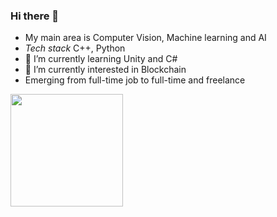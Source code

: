### Hi there 👋
- My main area is Computer Vision, Machine learning and AI
- *Tech stack*  C++, Python
- 🌱 I’m currently learning Unity and C#
- 🔭 I’m currently interested in Blockchain
- Emerging from full-time job to full-time and freelance
<img height="180em" src="https://github-readme-stats.vercel.app/api?username=tsangz189&show_icons=true&hide_border=true&&count_private=true&include_all_commits=true" />
